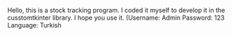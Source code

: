 Hello, this is a stock tracking program. I coded it myself to develop it in the cusstomtkinter library. I hope you use it. (Username: Admin Password: 123 Language: Turkish
